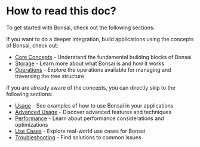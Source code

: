 # How to read this doc?

To get started with Bonsai, check out the following sections:

If you want to do a deeper integration, build applications using the concepts of Bonsai, check out:

- [Core Concepts](../core-concepts/index.md) - Understand the fundamental building blocks of Bonsai
- [Storage](../storage.md) - Learn more about what Bonsai is and how it works
- [Operations](../operations/index.md) - Explore the operations available for managing and traversing the tree structure



If you are already aware of the concepts, you can directly skip to the following sections:

- [Usage](../usage/index.md) - See examples of how to use Bonsai in your applications
- [Advanced Usage](../advanced-usage/index.md) - Discover advanced features and techniques
- [Performance](../performance/index.md) - Learn about performance considerations and optimizations
- [Use Cases](../use-cases/index.md) - Explore real-world use cases for Bonsai
- [Troubleshooting](../troubleshooting/index.md) - Find solutions to common issues